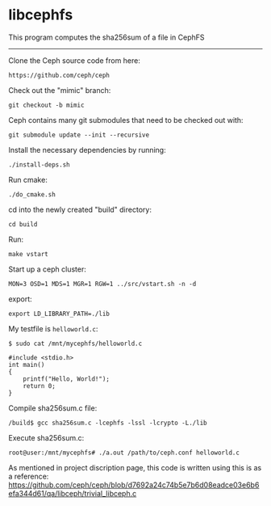# libcephfs

This program computes the sha256sum of a file in CephFS

----------------------------------------------------------

Clone the Ceph source code from here:

	https://github.com/ceph/ceph

Check out the "mimic" branch:

	git checkout -b mimic

Ceph contains many git submodules that need to be checked out with:

	git submodule update --init --recursive

Install the necessary dependencies by running:

	./install-deps.sh

Run cmake:

	./do_cmake.sh

cd into the newly created "build" directory:

	cd build
	
Run:

	make vstart

Start up a ceph cluster:

	MON=3 OSD=1 MDS=1 MGR=1 RGW=1 ../src/vstart.sh -n -d

export:

	export LD_LIBRARY_PATH=./lib

My testfile is `helloworld.c`:

	$ sudo cat /mnt/mycephfs/helloworld.c
	
	#include <stdio.h>
	int main()
	{
		printf("Hello, World!");
		return 0;
	}

Compile sha256sum.c file:
	
	/build$ gcc sha256sum.c -lcephfs -lssl -lcrypto -L./lib
	
Execute sha256sum.c:

	root@user:/mnt/mycephfs# ./a.out /path/to/ceph.conf helloworld.c 
	
As mentioned in project discription page, this code is written using this is as a reference:
https://github.com/ceph/ceph/blob/d7692a24c74b5e7b6d08eadce03e6b6efa344d61/qa/libceph/trivial_libceph.c
